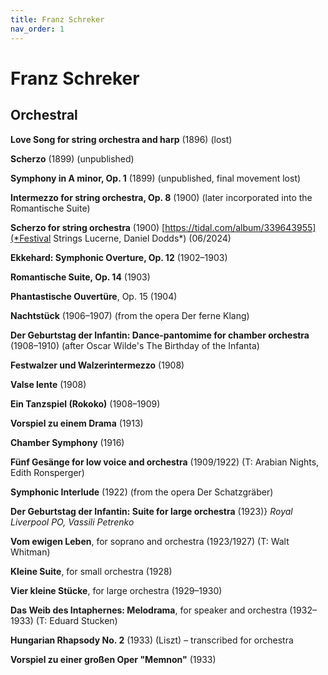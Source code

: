 ```yaml
---
title: Franz Schreker
nav_order: 1
---
```


# Franz Schreker

## Orchestral

**Love Song for string orchestra and harp** (1896) (lost)

**Scherzo** (1899) (unpublished)

**Symphony in A minor, Op. 1** (1899) (unpublished, final movement lost)

**Intermezzo for string orchestra, Op. 8** (1900) (later incorporated into the Romantische Suite)

**Scherzo for string orchestra** (1900)  [https://tidal.com/album/339643955](*Festival Strings Lucerne, Daniel Dodds*) (06/2024)

**Ekkehard: Symphonic Overture, Op. 12** (1902–1903)

**Romantische Suite, Op. 14** (1903)

**Phantastische Ouvertüre**, Op. 15 (1904)

**Nachtstück** (1906–1907) (from the opera Der ferne Klang)

**Der Geburtstag der Infantin: Dance-pantomime for chamber orchestra** (1908–1910) (after Oscar Wilde's The Birthday of the Infanta)

**Festwalzer und Walzerintermezzo** (1908)

**Valse lente** (1908)

**Ein Tanzspiel (Rokoko)** (1908–1909)

**Vorspiel zu einem Drama** (1913)

**Chamber Symphony** (1916)

**Fünf Gesänge for low voice and orchestra** (1909/1922) (T: Arabian Nights, Edith Ronsperger)

**Symphonic Interlude** (1922) (from the opera Der Schatzgräber)

**Der Geburtstag der Infantin: Suite for large orchestra** (1923)} *Royal Liverpool PO, Vassili Petrenko*

**Vom ewigen Leben**, for soprano and orchestra (1923/1927) (T: Walt Whitman)

**Kleine Suite**, for small orchestra (1928)

**Vier kleine Stücke**, for large orchestra (1929–1930)

**Das Weib des Intaphernes: Melodrama**, for speaker and orchestra (1932–1933) (T: Eduard Stucken)

**Hungarian Rhapsody No. 2** (1933) (Liszt) – transcribed for orchestra

**Vorspiel zu einer großen Oper "Memnon"** (1933)

